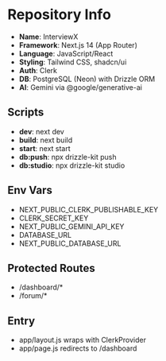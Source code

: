 # Repository Info

- **Name**: InterviewX
- **Framework**: Next.js 14 (App Router)
- **Language**: JavaScript/React
- **Styling**: Tailwind CSS, shadcn/ui
- **Auth**: Clerk
- **DB**: PostgreSQL (Neon) with Drizzle ORM
- **AI**: Gemini via @google/generative-ai

## Scripts
- **dev**: next dev
- **build**: next build
- **start**: next start
- **db:push**: npx drizzle-kit push
- **db:studio**: npx drizzle-kit studio

## Env Vars
- NEXT_PUBLIC_CLERK_PUBLISHABLE_KEY
- CLERK_SECRET_KEY
- NEXT_PUBLIC_GEMINI_API_KEY
- DATABASE_URL
- NEXT_PUBLIC_DATABASE_URL

## Protected Routes
- /dashboard/*
- /forum/*

## Entry
- app/layout.js wraps with ClerkProvider
- app/page.js redirects to /dashboard